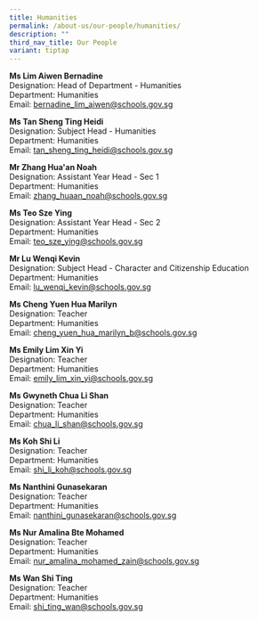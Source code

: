 ```yaml
---
title: Humanities
permalink: /about-us/our-people/humanities/
description: ""
third_nav_title: Our People
variant: tiptap
---
```

<p><strong>Ms Lim Aiwen Bernadine</strong>
<br>Designation: Head of Department - Humanities
<br>Department: Humanities
<br>Email: <a href="mailto:bernadine_lim_aiwen@schools.gov.sg" rel="noopener noreferrer nofollow" target="_blank">bernadine_lim_aiwen@schools.gov.sg</a>
</p>
<p><strong>Ms Tan Sheng Ting Heidi</strong>
<br>Designation: Subject Head - Humanities
<br>Department: Humanities
<br>Email: <a href="mailto:tan_sheng_ting_heidi@schools.gov.sg" rel="noopener noreferrer nofollow" target="_blank">tan_sheng_ting_heidi@schools.gov.sg</a>
</p>
<p><strong>Mr Zhang Hua'an Noah</strong>
<br>Designation: Assistant Year Head - Sec 1
<br>Department: Humanities
<br>Email: <a href="mailto:zhang_huaan_noah@schools.gov.sg" rel="noopener noreferrer nofollow" target="_blank">zhang_huaan_noah@schools.gov.sg</a>
</p>
<p><strong>Ms Teo Sze Ying</strong>
<br>Designation: Assistant Year Head - Sec 2
<br>Department: Humanities
<br>Email: <a href="mailto:teo_sze_ying@schools.gov.sg" rel="noopener noreferrer nofollow" target="_blank">teo_sze_ying@schools.gov.sg</a>
</p>
<p><strong>Mr Lu Wenqi Kevin</strong>
<br>Designation: Subject Head - Character and Citizenship Education
<br>Department: Humanities
<br>Email: <a href="mailto:lu_wenqi_kevin@schools.gov.sg" rel="noopener noreferrer nofollow" target="_blank">lu_wenqi_kevin@schools.gov.sg</a>
</p>
<p><strong>Ms Cheng Yuen Hua Marilyn</strong>
<br>Designation: Teacher
<br>Department: Humanities
<br>Email: <a href="mailto:cheng_yuen_hua_marilyn_b@schools.gov.sg" rel="noopener noreferrer nofollow" target="_blank">cheng_yuen_hua_marilyn_b@schools.gov.sg</a>
</p>
<p><strong>Ms Emily Lim Xin Yi</strong>
<br>Designation: Teacher
<br>Department: Humanities
<br>Email: <a href="mailto:emily_lim_xin_yi@schools.gov.sg" rel="noopener noreferrer nofollow" target="_blank">emily_lim_xin_yi@schools.gov.sg</a>
</p>
<p><strong>Ms Gwyneth Chua Li Shan</strong>
<br>Designation: Teacher
<br>Department: Humanities
<br>Email: <a href="mailto:chua_li_shan@schools.gov.sg" rel="noopener noreferrer nofollow" target="_blank">chua_li_shan@schools.gov.sg</a>
</p>
<p><strong>Ms Koh Shi Li</strong>
<br>Designation: Teacher
<br>Department: Humanities
<br>Email: <a href="mailto:shi_li_koh@schools.gov.sg" rel="noopener noreferrer nofollow" target="_blank">shi_li_koh@schools.gov.sg</a>
</p>
<p><strong>Ms Nanthini Gunasekaran</strong>
<br>Designation: Teacher
<br>Department: Humanities
<br>Email: <a href="mailto:nanthini_gunasekaran@schools.gov.sg" rel="noopener noreferrer nofollow" target="_blank">nanthini_gunasekaran@schools.gov.sg</a>
</p>
<p><strong>Ms Nur Amalina Bte Mohamed</strong>
<br>Designation: Teacher
<br>Department: Humanities
<br>Email: <a href="mailto:nur_amalina_mohamed_zain@schools.gov.sg" rel="noopener noreferrer nofollow" target="_blank">nur_amalina_mohamed_zain@schools.gov.sg</a>
</p>
<p><strong>Ms Wan Shi Ting</strong>
<br>Designation: Teacher
<br>Department: Humanities
<br>Email: <a href="mailto:shi_ting_wan@schools.gov.sg" rel="noopener noreferrer nofollow" target="_blank">shi_ting_wan@schools.gov.sg</a>
</p>